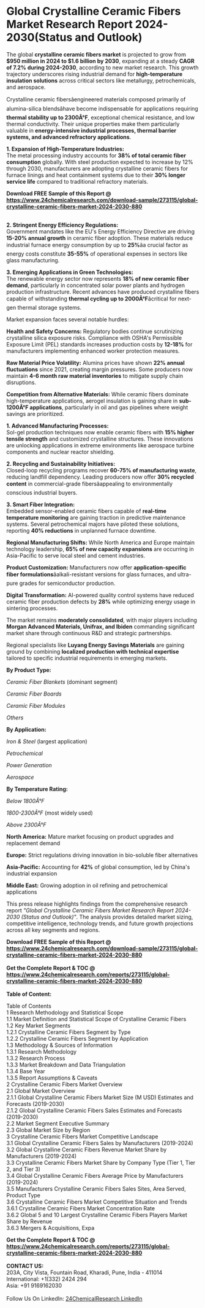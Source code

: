 <h1>Global Crystalline Ceramic Fibers Market Research Report 2024-2030(Status and Outlook)</h1><p>The global <strong>crystalline ceramic fibers market</strong> is projected to grow from <strong>$950 million in 2024 to $1.6 billion by 2030</strong>, expanding at a steady <strong>CAGR of 7.2% during 2024-2030</strong>, according to new market research. This growth trajectory underscores rising industrial demand for <strong>high-temperature insulation solutions</strong> across critical sectors like metallurgy, petrochemicals, and aerospace.</p><p>Crystalline ceramic fibersâengineered materials composed primarily of alumina-silica blendsâhave become indispensable for applications requiring <strong>thermal stability up to 2300Â°F</strong>, exceptional chemical resistance, and low thermal conductivity. Their unique properties make them particularly valuable in <strong>energy-intensive industrial processes, thermal barrier systems, and advanced refractory applications</strong>.</p><p><strong>1. Expansion of High-Temperature Industries:</strong><br>
The metal processing industry accounts for <strong>38% of total ceramic fiber consumption</strong> globally. With steel production expected to increase by 12% through 2030, manufacturers are adopting crystalline ceramic fibers for furnace linings and heat containment systems due to their <strong>30% longer service life</strong> compared to traditional refractory materials.</p><div><b>Download FREE Sample of this Report @ 
            <a href="https://www.24chemicalresearch.com/download-sample/273115/global-crystalline-ceramic-fibers-market-2024-2030-880">
            https://www.24chemicalresearch.com/download-sample/273115/global-crystalline-ceramic-fibers-market-2024-2030-880</a></b></div><br><p><strong>2. Stringent Energy Efficiency Regulations:</strong><br>
Government mandates like the EU's Energy Efficiency Directive are driving <strong>15-20% annual growth</strong> in ceramic fiber adoption. These materials reduce industrial furnace energy consumption by up to <strong>25%</strong>âa crucial factor as energy costs constitute <strong>35-55%</strong> of operational expenses in sectors like glass manufacturing.</p><p><strong>3. Emerging Applications in Green Technologies:</strong><br>
The renewable energy sector now represents <strong>18% of new ceramic fiber demand</strong>, particularly in concentrated solar power plants and hydrogen production infrastructure. Recent advances have produced crystalline fibers capable of withstanding <strong>thermal cycling up to 2000Â°F</strong>âcritical for next-gen thermal storage systems.</p><p>Market expansion faces several notable hurdles:</p><p><strong>Health and Safety Concerns:</strong> Regulatory bodies continue scrutinizing crystalline silica exposure risks. Compliance with OSHA's Permissible Exposure Limit (PEL) standards increases production costs by <strong>12-18%</strong> for manufacturers implementing enhanced worker protection measures.</p><p><strong>Raw Material Price Volatility:</strong> Alumina prices have shown <strong>22% annual fluctuations</strong> since 2021, creating margin pressures. Some producers now maintain <strong>4-6 month raw material inventories</strong> to mitigate supply chain disruptions.</p><p><strong>Competition from Alternative Materials:</strong> While ceramic fibers dominate high-temperature applications, aerogel insulation is gaining share in <strong>sub-1200Â°F applications</strong>, particularly in oil and gas pipelines where weight savings are prioritized.</p><p><strong>1. Advanced Manufacturing Processes:</strong><br>
Sol-gel production techniques now enable ceramic fibers with <strong>15% higher tensile strength</strong> and customized crystalline structures. These innovations are unlocking applications in extreme environments like aerospace turbine components and nuclear reactor shielding.</p><p><strong>2. Recycling and Sustainability Initiatives:</strong><br>
Closed-loop recycling programs recover <strong>60-75% of manufacturing waste</strong>, reducing landfill dependency. Leading producers now offer <strong>30% recycled content</strong> in commercial-grade fibersâappealing to environmentally conscious industrial buyers.</p><p><strong>3. Smart Fiber Integration:</strong><br>
Embedded sensor-enabled ceramic fibers capable of <strong>real-time temperature monitoring</strong> are gaining traction in predictive maintenance systems. Several petrochemical majors have piloted these solutions, reporting <strong>40% reductions</strong> in unplanned furnace downtime.</p><p><strong>Regional Manufacturing Shifts:</strong> While North America and Europe maintain technology leadership, <strong>65% of new capacity expansions</strong> are occurring in Asia-Pacific to serve local steel and cement industries.</p><p><strong>Product Customization:</strong> Manufacturers now offer <strong>application-specific fiber formulations</strong>âalkali-resistant versions for glass furnaces, and ultra-pure grades for semiconductor production.</p><p><strong>Digital Transformation:</strong> AI-powered quality control systems have reduced ceramic fiber production defects by <strong>28%</strong> while optimizing energy usage in sintering processes.</p><p>The market remains <strong>moderately consolidated</strong>, with major players including <strong>Morgan Advanced Materials, Unifrax, and Ibiden</strong> commanding significant market share through continuous R&amp;D and strategic partnerships.</p><p>Regional specialists like <strong>Luyang Energy Savings Materials</strong> are gaining ground by combining <strong>localized production with technical expertise</strong> tailored to specific industrial requirements in emerging markets.</p><p><strong>By Product Type:</strong></p><p><em>Ceramic Fiber Blankets</em> (dominant segment)</p><p><em>Ceramic Fiber Boards</em></p><p><em>Ceramic Fiber Modules</em></p><p><em>Others</em></p><p><strong>By Application:</strong></p><p><em>Iron &amp; Steel</em> (largest application)</p><p><em>Petrochemical</em></p><p><em>Power Generation</em></p><p><em>Aerospace</em></p><p><strong>By Temperature Rating:</strong></p><p><em>Below 1800Â°F</em></p><p><em>1800-2300Â°F</em> (most widely used)</p><p><em>Above 2300Â°F</em></p><p><strong>North America:</strong> Mature market focusing on product upgrades and replacement demand</p><p><strong>Europe:</strong> Strict regulations driving innovation in bio-soluble fiber alternatives</p><p><strong>Asia-Pacific:</strong> Accounting for <strong>42%</strong> of global consumption, led by China's industrial expansion</p><p><strong>Middle East:</strong> Growing adoption in oil refining and petrochemical applications</p><p>This press release highlights findings from the comprehensive research report <em>"Global Crystalline Ceramic Fibers Market Research Report 2024-2030 (Status and Outlook)"</em>. The analysis provides detailed market sizing, competitive intelligence, technology trends, and future growth projections across all key segments and regions.</p><div><b>Download FREE Sample of this Report @ 
            <a href="https://www.24chemicalresearch.com/download-sample/273115/global-crystalline-ceramic-fibers-market-2024-2030-880">
            https://www.24chemicalresearch.com/download-sample/273115/global-crystalline-ceramic-fibers-market-2024-2030-880</a></b></div><br><div><b>Get the Complete Report & TOC @ 
            <a href="https://www.24chemicalresearch.com/reports/273115/global-crystalline-ceramic-fibers-market-2024-2030-880">
            https://www.24chemicalresearch.com/reports/273115/global-crystalline-ceramic-fibers-market-2024-2030-880</a></b></div><br>
            <b>Table of Content:</b><p>Table of Contents<br />
1 Research Methodology and Statistical Scope<br />
1.1 Market Definition and Statistical Scope of Crystalline Ceramic Fibers<br />
1.2 Key Market Segments<br />
1.2.1 Crystalline Ceramic Fibers Segment by Type<br />
1.2.2 Crystalline Ceramic Fibers Segment by Application<br />
1.3 Methodology & Sources of Information<br />
1.3.1 Research Methodology<br />
1.3.2 Research Process<br />
1.3.3 Market Breakdown and Data Triangulation<br />
1.3.4 Base Year<br />
1.3.5 Report Assumptions & Caveats<br />
2 Crystalline Ceramic Fibers Market Overview<br />
2.1 Global Market Overview<br />
2.1.1 Global Crystalline Ceramic Fibers Market Size (M USD) Estimates and Forecasts (2019-2030)<br />
2.1.2 Global Crystalline Ceramic Fibers Sales Estimates and Forecasts (2019-2030)<br />
2.2 Market Segment Executive Summary<br />
2.3 Global Market Size by Region<br />
3 Crystalline Ceramic Fibers Market Competitive Landscape<br />
3.1 Global Crystalline Ceramic Fibers Sales by Manufacturers (2019-2024)<br />
3.2 Global Crystalline Ceramic Fibers Revenue Market Share by Manufacturers (2019-2024)<br />
3.3 Crystalline Ceramic Fibers Market Share by Company Type (Tier 1, Tier 2, and Tier 3)<br />
3.4 Global Crystalline Ceramic Fibers Average Price by Manufacturers (2019-2024)<br />
3.5 Manufacturers Crystalline Ceramic Fibers Sales Sites, Area Served, Product Type<br />
3.6 Crystalline Ceramic Fibers Market Competitive Situation and Trends<br />
3.6.1 Crystalline Ceramic Fibers Market Concentration Rate<br />
3.6.2 Global 5 and 10 Largest Crystalline Ceramic Fibers Players Market Share by Revenue<br />
3.6.3 Mergers & Acquisitions, Expa</p><div><b>Get the Complete Report & TOC @ 
            <a href="https://www.24chemicalresearch.com/reports/273115/global-crystalline-ceramic-fibers-market-2024-2030-880">
            https://www.24chemicalresearch.com/reports/273115/global-crystalline-ceramic-fibers-market-2024-2030-880</a></b></div><br><b>CONTACT US:</b><br>
            203A, City Vista, Fountain Road, Kharadi, Pune, India - 411014<br>
            International: +1(332) 2424 294<br>
            Asia: +91 9169162030 <br><br>
            Follow Us On LinkedIn: <a href="https://www.linkedin.com/company/24chemicalresearch/">24ChemicalResearch LinkedIn</a>